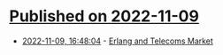 # [Published on 2022-11-09](index.md)

* [2022-11-09, 16:48:04](https://news.ycombinator.com/item?id=33534235) - [Erlang and Telecoms Market](https://news.ycombinator.com/item?id=33534235)

